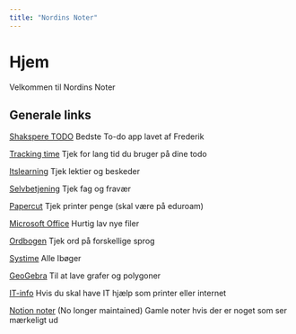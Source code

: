 ```yaml
---
title: "Nordins Noter"
---
```

# Hjem
Velkommen til Nordins Noter

## Generale links
[Shakspere TODO](file:///C:/Users/Nordin/OneDrive/School/Shakspere%20To-Do%20v1.0/shakspere.html) Bedste To-do app lavet af Frederik

[Tracking time](https://pro.trackingtime.co/#/hours) Tjek for lang tid du bruger på dine todo

[Itslearning](https://aarhustech.itslearning.com/main.aspx?TextURL=CourseCards) Tjek lektier og beskeder

[Selvbetjening](https://selvbetjening.aarhustech.dk/loggedin/default.aspx) Tjek fag og fravær

[Papercut](https://papercut.aarhustech.dk:9192/app) Tjek printer penge (skal være på eduroam)

[Microsoft Office](https://www.office.com/?auth=1) Hurtig lav nye filer

[Ordbogen](https://www.ordbogen.com/en/) Tjek ord på forskellige sprog

[Systime](https://konto.systime.dk/index.php?id=494) Alle Ibøger

[GeoGebra](https://www.geogebra.org/classic?lang=en) Til at lave grafer og polygoner

[IT-info](https://aarhustech.itslearning.com/eportfolio/427803/itinfo) Hvis du skal have IT hjælp som printer eller internet 



[Notion noter](https://nordinmp.notion.site/nordinmp/Skole-dashboard-87cc63aa4e1f4836b6846be8fc894710) (No longer maintained) Gamle noter hvis der er noget som ser mærkeligt ud
